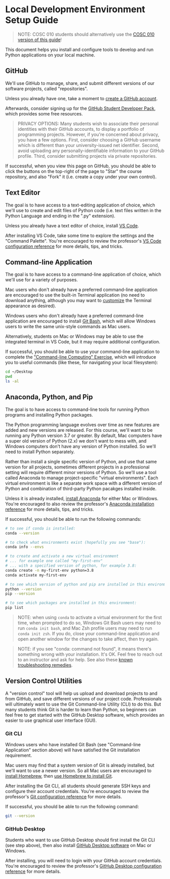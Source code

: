 # Local Development Environment Setup Guide

> NOTE: COSC 010 students should alternatively use the [COSC 010 version of this guide](cosc-010.md)!

This document helps you install and configure tools to develop and run Python applications on your local machine.

## GitHub

We'll use GitHub to manage, share, and submit different versions of our software projects, called "repositories".

Unless you already have one, take a moment to [create a GitHub account](https://github.com/). 

Afterwards, consider signing up for the [GitHub Student Developer Pack](https://education.github.com/pack), which provides some free resources.

> PRIVACY OPTIONS: Many students wish to associate their personal identities with their GitHub accounts, to display a portfolio of programming projects. However, if you're concerned about privacy, you have a few options. First, consider choosing a GitHub username which is different than your university-issued net identifier. Second, avoid uploading any personally-identifiable information to your GitHub profile. Third, consider submitting projects via private repositories.

If successful, when you view this page on GitHub, you should be able to click the buttons on the top-right of the page to "Star" the course repository, and also "Fork" it (i.e. create a copy under your own control).

## Text Editor

The goal is to have access to a text-editing application of choice, which we'll use to create and edit files of Python code (i.e. text files written in the Python Language and ending in the ".py" extension).

Unless you already have a text editor of choice, install [VS Code](https://code.visualstudio.com/).

After installing VS Code, take some time to explore the settings and the "Command Palette". You're encouraged to review the professor's [VS Code configuration reference](/notes/devtools/vs-code.md#basic-configuration) for more details, tips, and tricks.

## Command-line Application

The goal is to have access to a command-line application of choice, which we'll use for a variety of purposes. 

Mac users who don't already have a preferred command-line application are encouraged to use the built-in Terminal application (no need to download anything, although you may want to [customize](/exercises/command-line-computing/mac-terminal-config.md) the Terminal appearance as desired).

Windows users who don't already have a preferred command-line application are encouraged to install [Git Bash](https://git-scm.com/downloads), which will allow Windows users to write the same unix-style commands as Mac users.

Alternatively, students on Mac or Windows may be able to use the integrated terminal in VS Code, but it may require additional configuration. 

If successful, you should be able to use your command-line application to complete the ["Command-line Computing" Exercise](/exercises/command-line-computing/README.md), which will introduce you to useful commands (like these, for navigating your local filesystem):

```sh
cd ~/Desktop
pwd
ls -al
```

## Anaconda, Python, and Pip

The goal is to have access to command-line tools for running Python programs and installing Python packages. 

The Python programming language evolves over time as new features are added and new versions are released. For this course, we'll want to be running any Python version 3.7 or greater. By default, Mac computers have a super old version of Python (2.x) we don't want to mess with, and Windows computers don't have any version of Python installed. So we'll need to install Python separately. 

Rather than install a single specific version of Python, and use that same version for all projects, sometimes different projects in a professional setting will require different minor versions of Python. So we'll use a tool called Anaconda to manage project-specific "virtual environments". Each virtual environment is like a separate work space with a different version of Python and combination of third-party Python pacakges installed inside.

Unless it is already installed, [install Anaconda](https://www.anaconda.com/download) for either Mac or Windows. You're encouraged to also review the professor's [Anaconda installation reference](/notes/clis/conda.md#installation) for more details, tips, and tricks.

If successful, you should be able to run the following commands:

```sh
# to see if conda is installed:
conda --version

# to check what environments exist (hopefully you see "base"):
conda info --envs

# to create and activate a new virtual environment 
# ... for example one called "my-first-env"
# ... with a specified version of python, for example 3.8:
conda create -n my-first-env python=3.8
conda activate my-first-env

# to see which version of python and pip are installed in this environment:
python --version
pip --version

# to see which packages are installed in this environment:
pip list
```

> NOTE: when using `conda` to activate a virtual environment for the first time, when prompted to do so, Windows Git Bash users may need to run `conda init bash`, and Mac Zsh profile users may need to run `conda init zsh`. If you do, close your command-line application and open another window for the changes to take affect, then try again.

> NOTE: if you see "conda: command not found", it means there's something wrong with your installation. It's OK. Feel free to reach out to an instructor and ask for help. See also these [known troubleshooting remedies](https://github.com/prof-rossetti/intro-to-python/issues/13).

## Version Control Utilities

A "version control" tool will help us upload and download projects to and from GitHub, and save different versions of our project code. Professionals will ultimately want to use the Git Command-line Utility (CLI) to do this. But many students think Git is harder to learn than Python, so beginners can feel free to get started with the GitHub Desktop software, which provides an easier to use graphical user interface (GUI).

### Git CLI

Windows users who have installed Git Bash (see "Command-line Application" section above) will have satisfied the Git installation requirement.

Mac users may find that a system version of Git is already installed, but we'll want to use a newer version. So all Mac users are encouraged to [install Homebrew](/notes/clis/brew.md), then [use Homebrew to install Git](/notes/clis/git.md#installation-on-mac). 

After installing the Git CLI, all students should generate SSH keys and configure their account credentials. You're encouraged to review the professor's [Git configuration reference](/notes/clis/git.md#configuration) for more details. 

If successful, you should be able to run the following command:

```sh
git --version
```

### GitHub Desktop

Students who want to use GitHub Desktop should first install the Git CLI (see step above), then also install [GitHub Desktop software](https://desktop.github.com/) on Mac or Windows.

After installing, you will need to login with your GitHub account credentials. You're encouraged to review the professor's [GitHub Desktop configuration reference](/notes/devtools/github-desktop.md#configuration) for more details.
